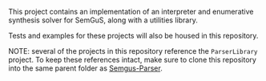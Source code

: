 This project contains an implementation of an interpreter and enumerative synthesis solver for SemGuS, along with a utilities library.

Tests and examples for these projects will also be housed in this repository.

NOTE: several of the projects in this repository reference the `ParserLibrary` project. To keep these references intact, make sure to clone this repository into the same parent folder as [Semgus-Parser](https://github.com/SemGuS-git/Semgus-Parser).
